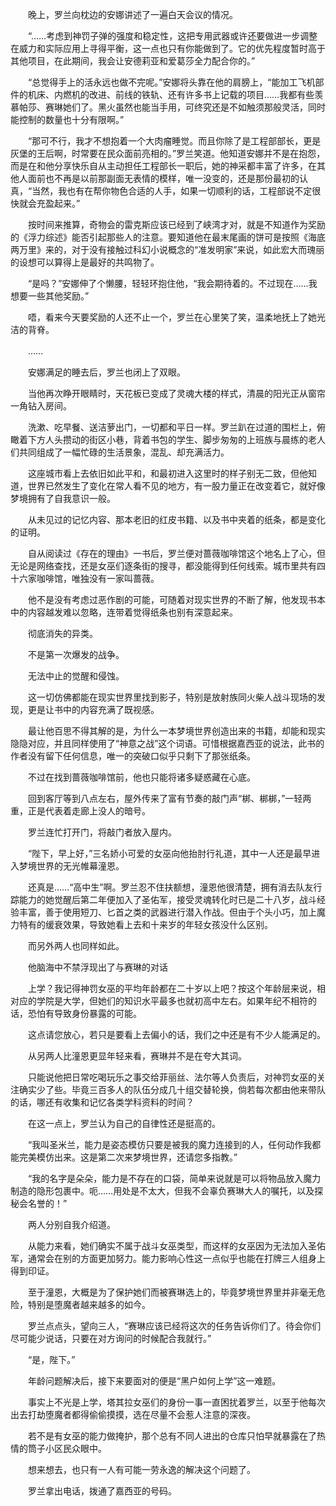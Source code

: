 　　晚上，罗兰向枕边的安娜讲述了一遍白天会议的情况。

　　“……考虑到神罚子弹的强度和稳定性，这把专用武器或许还要做进一步调整在威力和实际应用上寻得平衡，这一点也只有你能做到了。它的优先程度暂时高于其他项目，在此期间，我会让安德莉亚和爱葛莎全力配合你的。”

　　“总觉得手上的活永远也做不完呢。”安娜将头靠在他的肩膀上，“能加工飞机部件的机床、内燃机的改进、前线的铁轨、还有许多书上记载的项目……我都有些羡慕帕莎、赛琳她们了。黑火虽然也能当手用，可终究还是不如触须那般灵活，同时能控制的数量也十分有限啊。”

　　“那可不行，我才不想抱着一个大肉瘤睡觉。而且你除了是工程部部长，更是灰堡的王后啊，时常要在民众面前亮相的。”罗兰笑道。他知道安娜并不是在抱怨，而是在和他分享快乐自从主动担任工程部长一职后，她的神采都丰富了许多，在其他人面前也不再是以前那副面无表情的模样，唯一没变的，还是那份最初的认真，“当然，我也有在帮你物色合适的人手，如果一切顺利的话，工程部说不定很快就会充盈起来。”

　　按时间来推算，奇物会的雷克斯应该已经到了峡湾才对，就是不知道作为奖励的《浮力综述》能否引起那些人的注意。要知道他在最末尾画的饼可是按照《海底两万里》来的，对于没有接触过科幻小说概念的“准发明家”来说，如此宏大而瑰丽的设想可以算得上是最好的共鸣物了。

　　“是吗？”安娜伸了个懒腰，轻轻环抱住他，“我会期待着的。不过现在……我想要一些其他奖励。”

　　唔，看来今天要奖励的人还不止一个，罗兰在心里笑了笑，温柔地抚上了她光洁的背脊。

　　……

　　安娜满足的睡去后，罗兰也闭上了双眼。

　　当他再次睁开眼睛时，天花板已变成了灵魂大楼的样式，清晨的阳光正从窗帘一角钻入房间。

　　洗漱、吃早餐、送洁萝出门，一切都和平日一样。罗兰趴在过道的围栏上，俯瞰着下方人头攒动的街区小巷，背着书包的学生、脚步匆匆的上班族与晨练的老人们共同组成了一幅忙碌的生活景象，混乱、却充满活力。

　　这座城市看上去依旧如此平和，和最初进入这里时的样子别无二致，但他知道，世界已然发生了变化在常人看不见的地方，有一股力量正在改变着它，就好像梦境拥有了自我意识一般。

　　从未见过的记忆内容、那本老旧的红皮书籍、以及书中夹着的纸条，都是变化的证明。

　　自从阅读过《存在的理由》一书后，罗兰便对蔷薇咖啡馆这个地名上了心，但无论是网络查找，还是女巫们逐条街的搜寻，都没能得到任何线索。城市里共有四十六家咖啡馆，唯独没有一家叫蔷薇。

　　他不是没有考虑过恶作剧的可能，可随着对现实世界的不断了解，他发现书本中的内容越发难以忽略，连带着觉得纸条也别有深意起来。

　　彻底消失的异类。

　　不是第一次爆发的战争。

　　无法中止的觉醒和侵蚀。

　　这一切仿佛都能在现实世界里找到影子，特别是放射族同火柴人战斗现场的发现，更是让书中的内容充满了既视感。

　　最让他百思不得其解的是，为什么一本梦境世界创造出来的书籍，却能和现实隐隐对应，并且同样使用了“神意之战”这个词语。可惜根据嘉西亚的说法，此书的作者没有留下任何信息，唯一的突破口似乎只剩下了那张纸条。

　　不过在找到蔷薇咖啡馆前，他也只能将诸多疑惑藏在心底。

　　回到客厅等到八点左右，屋外传来了富有节奏的敲门声“梆、梆梆，”一轻两重，正是代表着走廊上没人的暗号。

　　罗兰连忙打开门，将敲门者放入屋内。

　　“陛下，早上好，”三名娇小可爱的女巫向他抬肘行礼道，其中一人还是最早进入梦境世界的无光帷幕潼恩。

　　还真是……“高中生”啊。罗兰忍不住扶额想，潼恩他很清楚，拥有消去队友行踪能力的她觉醒后第二年便加入了圣佑军，接受灵魂转化时已是二十八岁，战斗经验丰富，善于使用短刀、匕首之类的武器进行潜入作战。但由于个头小巧，加上魔力特有的缓衰效果，导致她看上去和十来岁的年轻女孩没什么区别。

　　而另外两人也同样如此。

　　他脑海中不禁浮现出了与赛琳的对话

　　上学？我记得神罚女巫的平均年龄都在二十岁以上吧？按这个年龄层来说，相对应的学院是大学，但她们的知识水平最多也就初高中左右。如果年纪不相符的话，恐怕有导致身份暴露的可能。

　　这点请您放心，若只是要看上去偏小的话，我们之中还是有不少人能满足的。

　　从另两人比潼恩更显年轻来看，赛琳并不是在夸大其词。

　　只能说他把日常吃喝玩乐之事交给菲丽丝、法尔等人负责后，对神罚女巫的关注确实少了些。毕竟三百多人的队伍分成几十组交替轮换，倘若每次都由他来带队的话，哪还有收集和记忆各类学科资料的时间？

　　在这一点上，罗兰认为自己的自律性还是挺高的。

　　“我叫圣米兰，能力是姿态模仿只要是被我的魔力连接到的人，任何动作我都能完美模仿出来。这是第二次来梦境世界，还请您多指教。”

　　“我的名字是朵朵，能力是不存在的口袋，简单来说就是可以将物品放入魔力制造的隐形包裹中。呃……用处是不太大，但我不会辜负赛琳大人的嘱托，以及探秘会名誉的！”

　　两人分别自我介绍道。

　　从能力来看，她们确实不属于战斗女巫类型，而这样的女巫因为无法加入圣佑军，通常会在别的方面更加努力。能力影响心性这一点似乎也能在打牌三人组身上得到印证。

　　至于潼恩，大概是为了保护她们而被赛琳选上的，毕竟梦境世界里并非毫无危险，特别是堕魔者越来越多的如今。

　　罗兰点点头，望向三人，“赛琳应该已经将这次的任务告诉你们了。待会你们尽可能少说话，只要在对方询问的时候配合我就行。”

　　“是，陛下。”

　　年龄问题解决后，接下来要面对的便是“黑户如何上学”这一难题。

　　事实上不光是上学，塔其拉女巫们的身份一事一直困扰着罗兰，以至于他每次出去打劫堕魔者都得偷偷摸摸，选在尽量不会惹人注意的深夜。

　　若不是有女巫的能力做掩护，那个总有不同人进出的仓库只怕早就暴露在了热情的筒子小区民众眼中。

　　想来想去，也只有一人有可能一劳永逸的解决这个问题了。

　　罗兰拿出电话，拨通了嘉西亚的号码。
